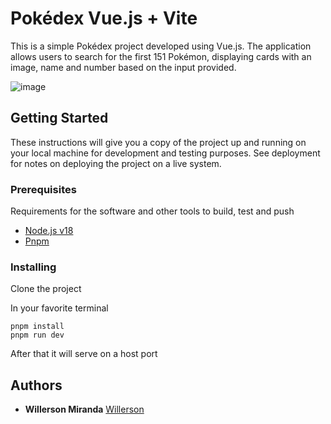 # Pokédex Vue.js + Vite

This is a simple Pokédex project developed using Vue.js. The application allows users to search for the first 151 Pokémon, displaying cards with an image, name and number based on the input provided.

![image](https://github.com/willerson/pokedex-vue/assets/22488088/9d0b408c-53ef-4422-bdd3-5d23d3970946)

## Getting Started

These instructions will give you a copy of the project up and running on
your local machine for development and testing purposes. See deployment
for notes on deploying the project on a live system.

### Prerequisites

Requirements for the software and other tools to build, test and push 
- [Node.js v18](https://nodejs.org/en)
- [Pnpm](https://pnpm.io/)

### Installing

Clone the project

In your favorite terminal

    pnpm install
    pnpm run dev

After that it will serve on a host port

## Authors

  - **Willerson Miranda**
    [Willerson](https://github.com/willerson)
